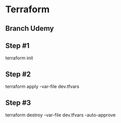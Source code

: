 # Terraform
## Branch Udemy

## Step #1 
terraform init

## Step #2
terraform apply -var-file dev.tfvars

## Step #3
terraform destroy -var-file dev.tfvars -auto-approve
